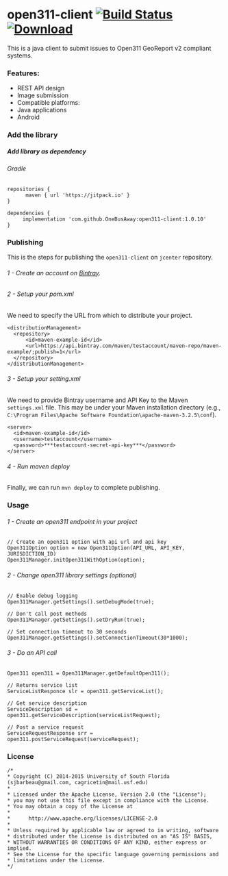 # open311-client [![Build Status](https://travis-ci.org/CUTR-at-USF/open311-client.svg?branch=master)](https://travis-ci.org/CUTR-at-USF/open311-client) [ ![Download](https://api.bintray.com/packages/cutr-at-usf/cutr-mvn-repo/open311client/images/download.svg) ](https://bintray.com/cutr-at-usf/cutr-mvn-repo/open311client/_latestVersion)

This is a java client to submit issues to Open311 GeoReport v2 compliant systems.

### Features:

* REST API design
* Image submission
* Compatible platforms:
 * Java applications
 * Android 

### Add the library

##### Add library as dependency

###### Gradle
```
repositories {
      maven { url 'https://jitpack.io' }
}

dependencies {
     implementation 'com.github.OneBusAway:open311-client:1.0.10'
}
```

### Publishing

This is the steps for publishing the `open311-client` on `jcenter` repository.

###### 1 - Create an account on [Bintray](https://bintray.com/).
###### 2 - Setup your pom.xml
We need to specify the URL from which to distribute your project. 
```
<distributionManagement>
  <repository>
      <id>maven-example-id</id>
      <url>https://api.bintray.com/maven/testaccount/maven-repo/maven-example/;publish=1</url>
  </repository>
</distributionManagement>
```

###### 3 - Setup your setting.xml
We need to provide Bintray username and API Key to the Maven `settings.xml` file.  This may be under your Maven installation directory (e.g., `C:\Program Files\Apache Software Foundation\apache-maven-3.2.5\conf`).

```
<server>
  <id>maven-example-id</id>
  <username>testaccount</username>
  <password>***testaccount-secret-api-key***</password>
</server>
```

###### 4 - Run maven deploy

Finally, we can run ```mvn deploy``` to complete publishing.

### Usage

###### 1 - Create an open311 endpoint in your project

```
// Create an open311 option with api url and api key
Open311Option option = new Open311Option(API_URL, API_KEY, JURISDICTION_ID)
Open311Manager.initOpen311WithOption(option);
```

###### 2 - Change open311 library settings (optional)

```
// Enable debug logging 
Open311Manager.getSettings().setDebugMode(true);

// Don't call post methods 
Open311Manager.getSettings().setDryRun(true);

// Set connection timeout to 30 seconds
Open311Manager.getSettings().setConnectionTimeout(30*1000);
```


###### 3 - Do an API call

```
Open311 open311 = Open311Manager.getDefaultOpen311();

// Returns service list
ServiceListResponce slr = open311.getServiceList();

// Get service description
ServiceDescription sd = open311.getServiceDescription(serviceListRequest);

// Post a service request
ServiceRequestResponse srr = open311.postServiceRequest(serviceRequest);

```



### License 

```
/*
* Copyright (C) 2014-2015 University of South Florida (sjbarbeau@gmail.com, cagricetin@mail.usf.edu)
*
* Licensed under the Apache License, Version 2.0 (the "License");
* you may not use this file except in compliance with the License.
* You may obtain a copy of the License at
*
*      http://www.apache.org/licenses/LICENSE-2.0
*
* Unless required by applicable law or agreed to in writing, software
* distributed under the License is distributed on an "AS IS" BASIS,
* WITHOUT WARRANTIES OR CONDITIONS OF ANY KIND, either express or implied.
* See the License for the specific language governing permissions and
* limitations under the License.
*/

```
